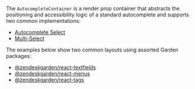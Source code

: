The `AutocompleteContainer` is a render prop container that abstracts the positioning and accessibility
logic of a standard autocomplete and supports two common implementations:

- [Autocomplete Select](#autocomplete)
- [Multi-Select](#multi-select)

The examples below show two common layouts using assorted Garden packages:

- [@zendeskgarden/react-textfields](/react-components/textfields/)
- [@zendeskgarden/react-menus](/react-components/menus/)
- [@zendeskgarden/react-tags](/react-components/tags/)
